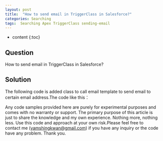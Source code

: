 ```yaml
---
layout: post
title:  "How to send email in TriggerClass in Salesforce?"
categories: Searching
tags:  Searching Apex TriggerClass sending-email
---
```

* content
{:toc}

## Question

How to send email in TriggerClass in Salesforce?






## Solution


The following code is added class to call email template to send email to
certain email address.The code like this：




Any code samples provided here are purely for experimental purposes and comes with no warranty or support.  The primary purpose of this article is just to share the knowledge and my own experience. Nothing more, nothing less. Use this code and approach at your own risk.Please feel free to contact me (yamshingkwan@gmail.com) if you have any inquiry or the code have any problem. Thank you.

